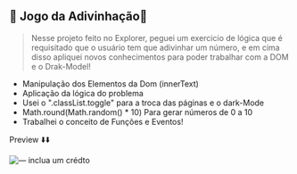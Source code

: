 ## 🔮 Jogo da Adivinhação🔮

> Nesse projeto feito no Explorer, peguei um exercicio de lógica que é requisitado que o usuário tem que adivinhar um número, e em cima disso apliquei novos conhecimentos para poder trabalhar com a DOM e o Drak-Model!

* Manipulação dos Elementos da Dom (innerText)
* Aplicação da lógica do problema
* Usei o ".classList.toggle" para a troca das páginas e o dark-Mode
* Math.round(Math.random() * 10)  Para gerar números de 0 a 10
* Trabalhei o conceito de Funções e Eventos!
 
Preview ⬇️⬇️

![— inclua um crédto](https://user-images.githubusercontent.com/107922389/182956395-991b2565-d383-4beb-a34e-1af9d8e983f4.gif)
